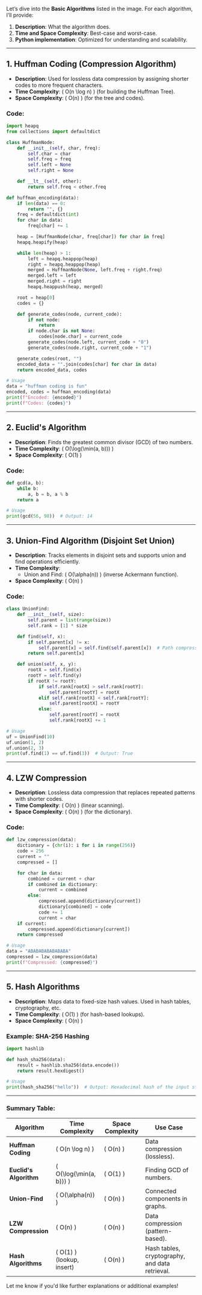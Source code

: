 Let’s dive into the **Basic Algorithms** listed in the image. For each algorithm, I’ll provide:

1. **Description**: What the algorithm does.
2. **Time and Space Complexity**: Best-case and worst-case.
3. **Python implementation**: Optimized for understanding and scalability.

---

## **1. Huffman Coding (Compression Algorithm)**
- **Description**: Used for lossless data compression by assigning shorter codes to more frequent characters.
- **Time Complexity**: \( O(n \log n) \) (for building the Huffman Tree).
- **Space Complexity**: \( O(n) \) (for the tree and codes).

### Code:
```python
import heapq
from collections import defaultdict

class HuffmanNode:
    def __init__(self, char, freq):
        self.char = char
        self.freq = freq
        self.left = None
        self.right = None

    def __lt__(self, other):
        return self.freq < other.freq

def huffman_encoding(data):
    if len(data) == 0:
        return "", {}
    freq = defaultdict(int)
    for char in data:
        freq[char] += 1

    heap = [HuffmanNode(char, freq[char]) for char in freq]
    heapq.heapify(heap)

    while len(heap) > 1:
        left = heapq.heappop(heap)
        right = heapq.heappop(heap)
        merged = HuffmanNode(None, left.freq + right.freq)
        merged.left = left
        merged.right = right
        heapq.heappush(heap, merged)

    root = heap[0]
    codes = {}

    def generate_codes(node, current_code):
        if not node:
            return
        if node.char is not None:
            codes[node.char] = current_code
        generate_codes(node.left, current_code + "0")
        generate_codes(node.right, current_code + "1")

    generate_codes(root, "")
    encoded_data = "".join(codes[char] for char in data)
    return encoded_data, codes

# Usage
data = "huffman coding is fun"
encoded, codes = huffman_encoding(data)
print(f"Encoded: {encoded}")
print(f"Codes: {codes}")
```

---

## **2. Euclid's Algorithm**
- **Description**: Finds the greatest common divisor (GCD) of two numbers.
- **Time Complexity**: \( O(\log(\min(a, b))) \)
- **Space Complexity**: \( O(1) \)

### Code:
```python
def gcd(a, b):
    while b:
        a, b = b, a % b
    return a

# Usage
print(gcd(56, 98))  # Output: 14
```

---

## **3. Union-Find Algorithm (Disjoint Set Union)**
- **Description**: Tracks elements in disjoint sets and supports union and find operations efficiently.
- **Time Complexity**:
  - Union and Find: \( O(\alpha(n)) \) (inverse Ackermann function).
- **Space Complexity**: \( O(n) \)

### Code:
```python
class UnionFind:
    def __init__(self, size):
        self.parent = list(range(size))
        self.rank = [1] * size

    def find(self, x):
        if self.parent[x] != x:
            self.parent[x] = self.find(self.parent[x])  # Path compression
        return self.parent[x]

    def union(self, x, y):
        rootX = self.find(x)
        rootY = self.find(y)
        if rootX != rootY:
            if self.rank[rootX] > self.rank[rootY]:
                self.parent[rootY] = rootX
            elif self.rank[rootX] < self.rank[rootY]:
                self.parent[rootX] = rootY
            else:
                self.parent[rootY] = rootX
                self.rank[rootX] += 1

# Usage
uf = UnionFind(10)
uf.union(1, 2)
uf.union(2, 3)
print(uf.find(1) == uf.find(3))  # Output: True
```

---

## **4. LZW Compression**
- **Description**: Lossless data compression that replaces repeated patterns with shorter codes.
- **Time Complexity**: \( O(n) \) (linear scanning).
- **Space Complexity**: \( O(n) \) (for the dictionary).

### Code:
```python
def lzw_compression(data):
    dictionary = {chr(i): i for i in range(256)}
    code = 256
    current = ""
    compressed = []

    for char in data:
        combined = current + char
        if combined in dictionary:
            current = combined
        else:
            compressed.append(dictionary[current])
            dictionary[combined] = code
            code += 1
            current = char
    if current:
        compressed.append(dictionary[current])
    return compressed

# Usage
data = "ABABABABABABABA"
compressed = lzw_compression(data)
print(f"Compressed: {compressed}")
```

---

## **5. Hash Algorithms**
- **Description**: Maps data to fixed-size hash values. Used in hash tables, cryptography, etc.
- **Time Complexity**: \( O(1) \) (for hash-based lookups).
- **Space Complexity**: \( O(n) \)

### Example: SHA-256 Hashing
```python
import hashlib

def hash_sha256(data):
    result = hashlib.sha256(data.encode())
    return result.hexdigest()

# Usage
print(hash_sha256("hello"))  # Output: Hexadecimal hash of the input string
```

---

### Summary Table:

| **Algorithm**          | **Time Complexity**              | **Space Complexity** | **Use Case**                                     |
|-------------------------|----------------------------------|-----------------------|-------------------------------------------------|
| **Huffman Coding**      | \( O(n \log n) \)               | \( O(n) \)           | Data compression (lossless).                   |
| **Euclid's Algorithm**  | \( O(\log(\min(a, b))) \)       | \( O(1) \)           | Finding GCD of numbers.                        |
| **Union-Find**          | \( O(\alpha(n)) \)              | \( O(n) \)           | Connected components in graphs.                |
| **LZW Compression**     | \( O(n) \)                      | \( O(n) \)           | Data compression (pattern-based).              |
| **Hash Algorithms**     | \( O(1) \) (lookup, insert)     | \( O(n) \)           | Hash tables, cryptography, and data retrieval. |

Let me know if you'd like further explanations or additional examples!